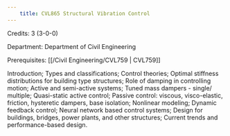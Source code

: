 ```yaml
---
    title: CVL865 Structural Vibration Control
---
```

Credits: 3 (3-0-0)

Department: Department of Civil Engineering

Prerequisites: [[/Civil Engineering/CVL759 | CVL759]]

Introduction; Types and classifications; Control theories; Optimal stiffness distributions for building type structures; Role of damping in controlling motion; Active and semi-active systems; Tuned mass dampers - single/ multiple; Quasi-static active control; Passive control: viscous, visco-elastic, friction, hysteretic dampers, base isolation; Nonlinear modeling; Dynamic feedback control; Neural network based control systems; Design for buildings, bridges, power plants, and other structures; Current trends and performance-based design.
